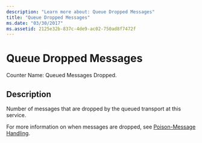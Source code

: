 ```yaml
---
description: "Learn more about: Queue Dropped Messages"
title: "Queue Dropped Messages"
ms.date: "03/30/2017"
ms.assetid: 2125e32b-837c-4de9-ac02-750ad8f7472f
---
```

# Queue Dropped Messages

Counter Name: Queued Messages Dropped.  
  
## Description  

 Number of messages that are dropped by the queued transport at this service.  
  
 For more information on when messages are dropped, see [Poison-Message Handling](../../feature-details/poison-message-handling.md).
